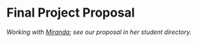 # Final Project Proposal

*Working with [Miranda](https://github.com/MirandaJ/ExperimentalCapture/blob/2314deabc43764476bf1fa5dd974eea35568dc2b/students/miranda/finalprojectproposal.md); see our proposal in her student directory.* 
